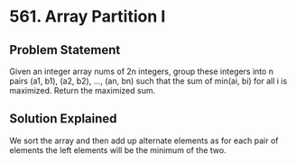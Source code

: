 # 561. Array Partition I

## Problem Statement

Given an integer array nums of 2n integers, group these integers into n pairs (a1, b1), (a2, b2), ..., (an, bn) such that the sum of min(ai, bi) for all i is maximized. Return the maximized sum.

## Solution Explained

We sort the array and then add up alternate elements as for each pair of elements the left elements will be the minimum of the two.

